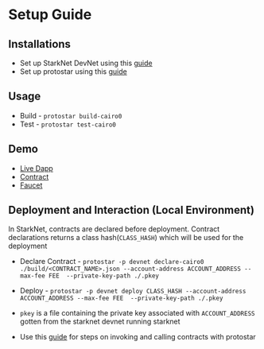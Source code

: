 # Setup Guide

## Installations

- Set up StarkNet DevNet using this [guide](https://0xspaceshard.github.io/starknet-devnet/docs/intro)
- Set up protostar using this [guide](https://docs.swmansion.com/protostar/docs/legacy/installation)

## Usage

- Build - `protostar build-cairo0`
- Test - `protostar test-cairo0`

## Demo

- [Live Dapp](https://starknet-superfluidv2-demo.vercel.app/)
- [Contract](https://testnet.starkscan.co/contract/0x0517ce183b644b9f7484c498c7e9071542c724f999b9d815e1f9e5cc4c8617aa#read-write-contract)
- [Faucet](https://faucet.goerli.starknet.io/)

## Deployment and Interaction (Local Environment)

In StarkNet, contracts are declared before deployment. Contract declarations returns a class hash(`CLASS_HASH`) which will be used for the deployment

- Declare Contract - `protostar -p devnet declare-cairo0 ./build/<CONTRACT_NAME>.json --account-address ACCOUNT_ADDRESS --max-fee FEE  --private-key-path ./.pkey`

- Deploy - `protostar -p devnet deploy CLASS_HASH --account-address ACCOUNT_ADDRESS --max-fee FEE  --private-key-path ./.pkey`

- `pkey` is a file containing the private key associated with `ACCOUNT_ADDRESS` gotten from the starknet devnet running starknet

- Use this [guide](https://docs.swmansion.com/protostar/docs/legacy/interacting-with-starknet) for steps on invoking and calling contracts with protostar
